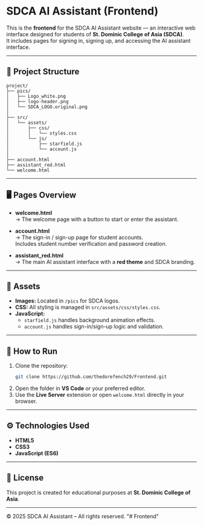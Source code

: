 # SDCA AI Assistant (Frontend)

This is the **frontend** for the SDCA AI Assistant website — an interactive web interface designed for students of **St. Dominic College of Asia (SDCA)**.  
It includes pages for signing in, signing up, and accessing the AI assistant interface.

---

## 📁 Project Structure

```
project/
├── pics/
│   ├── Logo_white.png
│   ├── logo-header.png
│   └── SDCA_LOGO.original.png
│
├── src/
│   └── assets/
│       ├── css/
│       │   └── styles.css
│       └── js/
│           ├── starfield.js
│           └── account.js
│
├── account.html
├── assistant_red.html
└── welcome.html
```

---

## 🖥️ Pages Overview

- **welcome.html**  
  → The welcome page with a button to start or enter the assistant.

- **account.html**  
  → The sign-in / sign-up page for student accounts.  
  Includes student number verification and password creation.

- **assistant_red.html**  
  → The main AI assistant interface with a **red theme** and SDCA branding.

---

## 🎨 Assets

- **Images:** Located in `/pics` for SDCA logos.  
- **CSS:** All styling is managed in `src/assets/css/styles.css`.  
- **JavaScript:**  
  - `starfield.js` handles background animation effects.  
  - `account.js` handles sign-in/sign-up logic and validation.

---

## 🚀 How to Run

1. Clone the repository:
   ```bash
   git clone https://github.com/thedorefench29/Frontend.git
   ```
2. Open the folder in **VS Code** or your preferred editor.
3. Use the **Live Server** extension or open `welcome.html` directly in your browser.

---

## ⚙️ Technologies Used

- **HTML5**
- **CSS3**
- **JavaScript (ES6)**

---

## 📄 License

This project is created for educational purposes at **St. Dominic College of Asia**.

---

© 2025 SDCA AI Assistant – All rights reserved.
"# Frontend" 
